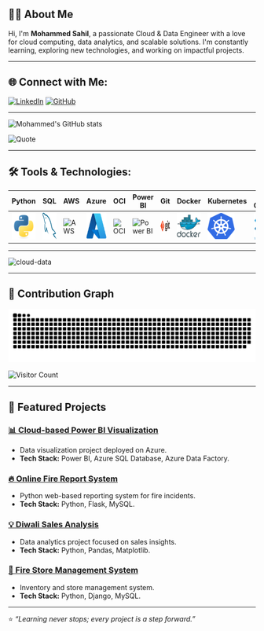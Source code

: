 ## 👨‍💻 About Me

Hi, I'm **Mohammed Sahil**, a passionate Cloud & Data Engineer with a love for cloud computing, data analytics, and scalable solutions. I'm constantly learning, exploring new technologies, and working on impactful projects.

---

## 🌐 Connect with Me:

[![LinkedIn](https://img.shields.io/badge/LinkedIn-0A66C2?style=for-the-badge&logo=linkedin&logoColor=white)](https://www.linkedin.com/in/mohammedsahil82/)
[![GitHub](https://img.shields.io/badge/GitHub-171515?style=for-the-badge&logo=github)](https://github.com/mohammedsahil82)

---

![Mohammed's GitHub stats](https://github-readme-stats.vercel.app/api?username=mohammedsahil82&show_icons=true&theme=radical)

![Quote](https://quotes-github-readme.vercel.app/api?type=horizontal&theme=radical)

---

## 🛠️ Tools & Technologies:

| Python | SQL | AWS | Azure | OCI | Power BI | Git | Docker | Kubernetes | VS Code |
|--------|------|-----|-------|-----|----------|------|--------|------------|---------|
| <img src="https://github.com/devicons/devicon/blob/master/icons/python/python-original.svg" title="Python" alt="Python" width="55" height="55"/> | <img src="https://github.com/devicons/devicon/blob/master/icons/mysql/mysql-original.svg" title="SQL" alt="SQL" width="55" height="55"/> | <img src="https://github.com/user-attachments/assets/a885e80a-964f-4e75-a4a6-27a063667ec7" alt="AWS" title="AWS" width="55" height="55"/> | <img src="https://github.com/devicons/devicon/blob/master/icons/azure/azure-original.svg" title="Azure" alt="Azure" width="55" height="55"/> | <img src="https://img.icons8.com/color/48/000000/oracle-logo.png" title="OCI" alt="OCI" width="55" height="55"/> | <img src="https://img.icons8.com/color/48/000000/power-bi.png" title="Power BI" alt="Power BI" width="55" height="55"/> | <img src="https://github.com/devicons/devicon/blob/master/icons/git/git-original-wordmark.svg" title="Git" alt="Git" width="55" height="55"/> | <img src="https://github.com/devicons/devicon/blob/master/icons/docker/docker-original-wordmark.svg" title="Docker" alt="Docker" width="55" height="55"/> | <img src="https://github.com/devicons/devicon/blob/master/icons/kubernetes/kubernetes-plain.svg" title="Kubernetes" alt="Kubernetes" width="55" height="55"/> | <img src="https://github.com/devicons/devicon/blob/master/icons/vscode/vscode-original-wordmark.svg" title="VS Code" alt="VS Code" width="55" height="55"/> |

---

![cloud-data](https://github.com/user-attachments/assets/772a360f-1235-4bb9-a40e-bae6e144c1fe)

---

## 🌱 Contribution Graph

<picture>
  <source media="(prefers-color-scheme: dark)" srcset="https://raw.githubusercontent.com/platane/snk/output/github-contribution-grid-snake-dark.svg" />
  <source media="(prefers-color-scheme: light)" srcset="https://raw.githubusercontent.com/platane/snk/output/github-contribution-grid-snake.svg" />
  <img alt="github contribution grid snake animation" src="https://raw.githubusercontent.com/platane/snk/output/github-contribution-grid-snake.svg" />
</picture>

![Visitor Count](https://komarev.com/ghpvc/?username=mohammedsahil82&color=green&style=flat-square)

---

## 🚀 Featured Projects

### [📊 Cloud-based Power BI Visualization](#)
- Data visualization project deployed on Azure.
- **Tech Stack:** Power BI, Azure SQL Database, Azure Data Factory.

### [🔥 Online Fire Report System](#)
- Python web-based reporting system for fire incidents.
- **Tech Stack:** Python, Flask, MySQL.

### [💡 Diwali Sales Analysis](#)
- Data analytics project focused on sales insights.
- **Tech Stack:** Python, Pandas, Matplotlib.

### [🏪 Fire Store Management System](#)
- Inventory and store management system.
- **Tech Stack:** Python, Django, MySQL.

---

⭐ _“Learning never stops; every project is a step forward.”_
